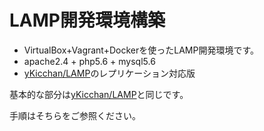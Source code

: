 # LAMP開発環境構築

- VirtualBox+Vagrant+Dockerを使ったLAMP開発環境です。
- apache2.4 + php5.6 + mysql5.6
- [yKicchan/LAMP](https://github.com/yKicchan/LAMP)のレプリケーション対応版

基本的な部分は[yKicchan/LAMP](https://github.com/yKicchan/LAMP)と同じです。

手順はそちらをご参照ください。
